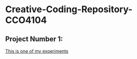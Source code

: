 # Creative-Coding-Repository-CCO4104
## Project Number 1:
[This is one of my experiments](Experimetn1.md)
